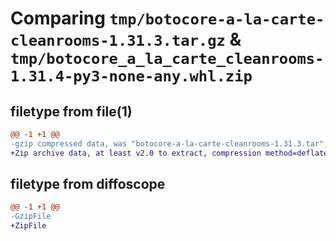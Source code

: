 # Comparing `tmp/botocore-a-la-carte-cleanrooms-1.31.3.tar.gz` & `tmp/botocore_a_la_carte_cleanrooms-1.31.4-py3-none-any.whl.zip`

## filetype from file(1)

```diff
@@ -1 +1 @@
-gzip compressed data, was "botocore-a-la-carte-cleanrooms-1.31.3.tar", last modified: Fri Jul 14 01:46:04 2023, max compression
+Zip archive data, at least v2.0 to extract, compression method=deflate
```

## filetype from diffoscope

```diff
@@ -1 +1 @@
-GzipFile
+ZipFile
```

